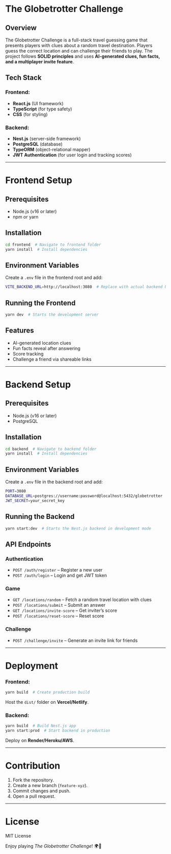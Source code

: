 # The Globetrotter Challenge

## Overview
The Globetrotter Challenge is a full-stack travel guessing game that presents players with clues about a random travel destination. Players guess the correct location and can challenge their friends to play. The project follows **SOLID principles** and uses **AI-generated clues, fun facts, and a multiplayer invite feature**.

## Tech Stack


### Frontend:
- **React.js** (UI framework)
- **TypeScript** (for type safety)
- **CSS** (for styling)

### Backend:
- **Nest.js** (server-side framework)
- **PostgreSQL** (database)
- **TypeORM** (object-relational mapper)
- **JWT Authentication** (for user login and tracking scores)

---

# Frontend Setup

## Prerequisites
- Node.js (v16 or later)
- npm or yarn

## Installation
```sh
cd frontend  # Navigate to frontend folder
yarn install  # Install dependencies
```

## Environment Variables
Create a `.env` file in the frontend root and add:
```sh
VITE_BACKEND_URL=http://localhost:3080  # Replace with actual backend URL
```

## Running the Frontend
```sh
yarn dev  # Starts the development server
```

## Features
- AI-generated location clues
- Fun facts reveal after answering
- Score tracking
- Challenge a friend via shareable links

---

# Backend Setup

## Prerequisites
- Node.js (v16 or later)
- PostgreSQL

## Installation
```sh
cd backend  # Navigate to backend folder
yarn install  # Install dependencies
```

## Environment Variables
Create a `.env` file in the backend root and add:
```sh
PORT=3080
DATABASE_URL=postgres://username:password@localhost:5432/globetrotter
JWT_SECRET=your_secret_key
```

## Running the Backend
```sh
yarn start:dev  # Starts the Nest.js backend in development mode
```

## API Endpoints
### Authentication
- `POST /auth/register` – Register a new user
- `POST /auth/login` – Login and get JWT token

### Game
- `GET /locations/random` – Fetch a random travel location with clues
- `POST /locations/submit` – Submit an answer
- `GET /locations/invite-score` – Get inviter’s score
- `POST /locations/reset-score` – Reset score

### Challenge
- `POST /challenge/invite` – Generate an invite link for friends

---

# Deployment
### Frontend:
```sh
yarn build  # Create production build
```
Host the `dist/` folder on **Vercel/Netlify**.

### Backend:
```sh
yarn build  # Build Nest.js app
yarn start:prod  # Start backend in production
```
Deploy on **Render/Heroku/AWS**.

---

# Contribution
1. Fork the repository.
2. Create a new branch (`feature-xyz`).
3. Commit changes and push.
4. Open a pull request.

---

# License
MIT License

Enjoy playing *The Globetrotter Challenge*! 🌍🎉
